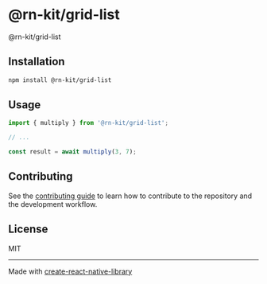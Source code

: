 # @rn-kit/grid-list

@rn-kit/grid-list

## Installation

```sh
npm install @rn-kit/grid-list
```

## Usage

```js
import { multiply } from '@rn-kit/grid-list';

// ...

const result = await multiply(3, 7);
```

## Contributing

See the [contributing guide](CONTRIBUTING.md) to learn how to contribute to the repository and the development workflow.

## License

MIT

---

Made with [create-react-native-library](https://github.com/callstack/react-native-builder-bob)
